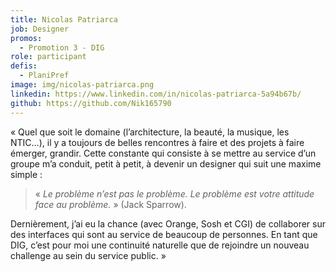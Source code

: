 ```yaml
---
title: Nicolas Patriarca
job: Designer
promos:
  - Promotion 3 - DIG
role: participant
defis:
  - PlaniPref
image: img/nicolas-patriarca.png
linkedin: https://www.linkedin.com/in/nicolas-patriarca-5a94b67b/
github: https://github.com/Nik165790
---
```


« Quel que soit le domaine (l’architecture, la beauté, la musique, les NTIC…), il y a toujours de belles rencontres à faire et des projets à faire émerger, grandir. Cette constante qui consiste à se mettre au service d’un groupe m’a conduit, petit à petit, à devenir un designer qui suit une maxime simple :

> « _Le problème n’est pas le problème. Le problème est votre attitude face au problème._ » (Jack Sparrow).

Dernièrement, j’ai eu la chance (avec Orange, Sosh et CGI) de collaborer sur des interfaces qui sont au service de beaucoup de personnes. En tant que DIG, c’est pour moi une continuité naturelle que de rejoindre un nouveau challenge au sein du service public. »
